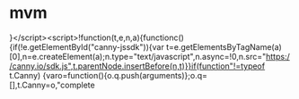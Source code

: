 # mvm
}&lt;/script>&lt;script>!function(t,e,n,a){functionc(){if(!e.getElementById("canny-jssdk")){var t=e.getElementsByTagName(a)[0],n=e.createElement(a);n.type="text/javascript",n.async=!0,n.src="https://canny.io/sdk.js",t.parentNode.insertBefore(n,t)}}if(function"!=typeof t.Canny) {varo=function(){o.q.push(arguments)};o.q=[],t.Canny=o,"complete
